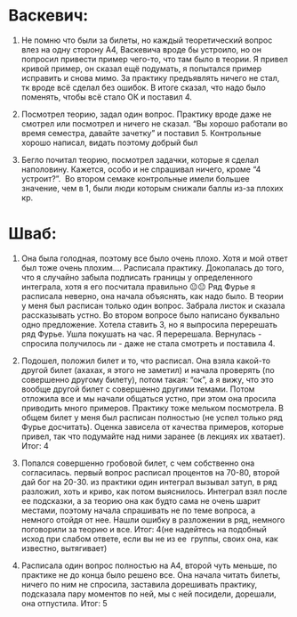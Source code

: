 # Васкевич:

1. Не помню что были за билеты, но каждый теоретический вопрос влез на одну сторону А4, Васкевича вроде бы устроило, но он попросил привести пример чего-то, что там было в теории. Я привел кривой пример, он сказал ещё подумать, я попытался пример исправить и снова мимо. За практику предъявлять ничего не стал, тк вроде всё сделал без ошибок. В итоге сказал, что надо было поменять, чтобы всё стало ОК и поставил 4.
    
2. Посмотрел теорию, задал один вопрос. Практику вроде даже не смотрел или посмотрел и ничего не сказал. “Вы хорошо работали во время семестра, давайте зачетку” и поставил 5. Контрольные хорошо написал, видать поэтому добрый был
    
3. Бегло почитал теорию, посмотрел задачки, которые я сделал наполовину. Кажется, особо и не спрашивал ничего, кроме “4 устроит?”.  Во втором семаке контрольные имели большее значение, чем в 1, были люди которым снижали баллы из-за плохих кр.


# Шваб:

1. Она была голодная, поэтому все было очень плохо. Хотя и мой ответ был тоже очень плохим…. Расписала практику. Докопалась до того, что я случайно забыла подписать границы у определенного интеграла, хотя я его посчитала правильно 😐😐 Ряд Фурье я расписала неверно, она начала объяснять, как надо было. В теории у меня был расписан только один вопрос. Забрала листок и сказала рассказывать устно. Во втором вопросе было написано буквально одно предложение. Хотела ставить 3, но я выпросила перерешать ряд Фурье. Ушла покушать на час. Я перерешала. Вернулась - спросила получилось ли - даже не стала смотреть и поставила 4.
    
2. Подошел, положил билет и то, что расписал. Она взяла какой-то другой билет (ахахах, я этого не заметил) и начала проверять (по совершенно другому билету), потом такая: “ок”, а я вижу, что это вообще другой билет с совершенно другими темами. Потом отложила все и мы начали общаться устно, при этом она просила приводить много примеров. Практику тоже мельком посмотрела. В общем билет у меня был расписан полностью (не успел только ряд Фурье досчитать). Оценка зависела от качества примеров, которые привел, так что подумайте над ними заранее (в лекциях их хватает). Итог: 4

3. Попался совершенно гробовой билет, с чем собственно она согласилась. первый вопрос расписал процентов на 70-80, второй дай бог на 20-30. из практики один интеграл вызывал затуп, в ряд разложил, хоть и криво, как потом выяснилось. Интеграл взял после ее подсказки, а за теорию она как будто сама не очень шарит местами, поэтому начала спрашивать не по теме вопроса, а немного отойдя от нее. Нашли ошибку в разложении в ряд, немного поговорили за теорию и все. Итог: 4(не надейтесь на подобный исход при слабом ответе, если вы не из ее  группы, своих она, как известно, вытягивает)

4. Расписала один вопрос полностью на А4, второй чуть меньше, по практике не до конца было решено все. Она начала читать билеты, ничего по ним не спросила, заставила дорешивать практику, подсказала пару моментов по ней, мы с ней посидели, дорешали, она отпустила. Итог: 5

